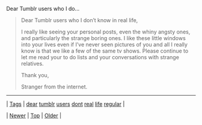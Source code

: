<!--
title: Dear Tumblr users who I don&rsquo;t know in real life, I really like seeing your personal posts, even the whiny angsty ones, and particularly the strange boring ones. I like these little windows into your lives even if I&rsquo;ve never seen pictures of you and all I really know is that we like a few of the same tv shows. Please continue to let me read your to do lists and your conversations with strange relatives. Thank you, Stranger from the internet.
date: 2020-06-28T15:27:00.060Z
tags: dear, tumblr, users, dont, real, life, regular
-->


 Dear Tumblr users who I do...

<blockquote>
<p>Dear Tumblr users who I don’t know in real life,</p>
<p>I really like seeing your personal posts, even the whiny angsty ones, and particularly the strange boring ones. I like these little windows into your lives even if I’ve never seen pictures of you and all I really know is that we like a few of the same tv shows. Please continue to let me read your to do lists and your conversations with strange relatives.</p>
<p>Thank you,</p>
<p>Stranger from the internet.</p>
</blockquote>

<!--BOTTOM-POST-NAVIGATION-->
---

| [Tags](tags.md) | [dear](tag-dear.md) [tumblr](tag-tumblr.md) [users](tag-users.md) [dont](tag-dont.md) [real](tag-real.md) [life](tag-life.md) [regular](tag-regular.md) |

| [Newer](107542492389.md) | [Top](index.md) | [Older](107544525029.md) |